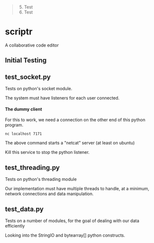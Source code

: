 > 5. Test
> 6. Test


# scriptr

A collaborative code editor

## Initial Testing

## test_socket.py

Tests on python's socket module.

The system must have listeners for each user connected.

#### The dummy client

For this to work, we need a connection on the other end of this python program. 

	nc localhost 7171
	
The above command starts a "netcat" server (at least on ubuntu)

Kill this service to stop the python listener.

## test_threading.py

Tests on python's threading module

Our implementation must have multiple threads to handle, at a minimum, network connections and data manipulation.

## test_data.py

Tests on a number of modules, for the goal of dealing with our data efficiently

Looking into the StringIO and bytearray[] python constructs.
